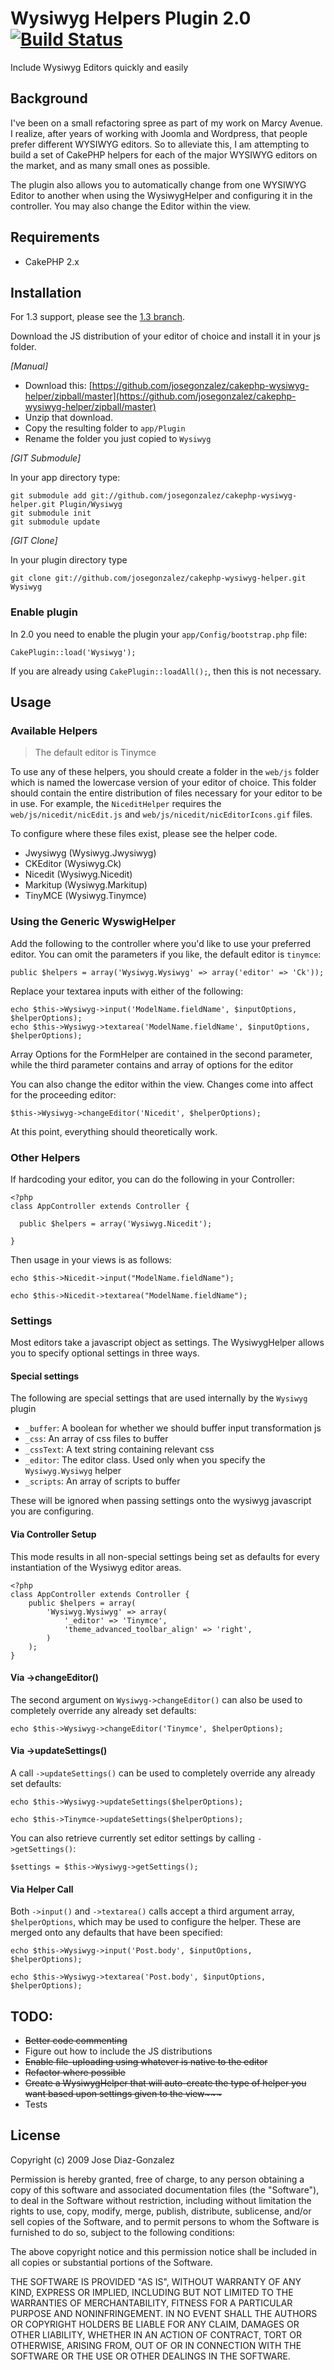 # Wysiwyg Helpers Plugin 2.0 [![Build Status](https://travis-ci.org/josegonzalez/cakephp-wysiwyg-helper.png?branch=master)](https://travis-ci.org/josegonzalez/cakephp-wysiwyg-helper)

Include Wysiwyg Editors quickly and easily

## Background

I've been on a small refactoring spree as part of my work on Marcy Avenue. I realize, after years of working with Joomla and Wordpress, that people prefer different WYSIWYG editors. So to alleviate this, I am attempting to build a set of CakePHP helpers for each of the major WYSIWYG editors on the market, and as many small ones as possible.

The plugin also allows you to automatically change from one WYSIWYG Editor to another when using the WysiwygHelper and configuring it in the controller. You may also change the Editor within the view.

## Requirements

* CakePHP 2.x

## Installation

For 1.3 support, please see the [1.3 branch](https://github.com/josegonzalez/cakephp-wysiwyg-helper/tree/1.3).

Download the JS distribution of your editor of choice and install it in your js folder.

_[Manual]_

* Download this: [https://github.com/josegonzalez/cakephp-wysiwyg-helper/zipball/master](https://github.com/josegonzalez/cakephp-wysiwyg-helper/zipball/master)
* Unzip that download.
* Copy the resulting folder to `app/Plugin`
* Rename the folder you just copied to `Wysiwyg`

_[GIT Submodule]_

In your app directory type:

    git submodule add git://github.com/josegonzalez/cakephp-wysiwyg-helper.git Plugin/Wysiwyg
    git submodule init
    git submodule update


_[GIT Clone]_

In your plugin directory type

    git clone git://github.com/josegonzalez/cakephp-wysiwyg-helper.git Wysiwyg

### Enable plugin

In 2.0 you need to enable the plugin your `app/Config/bootstrap.php` file:

    CakePlugin::load('Wysiwyg');

If you are already using `CakePlugin::loadAll();`, then this is not necessary.

## Usage

### Available Helpers

> The default editor is Tinymce

To use any of these helpers, you should create a folder in the `web/js` folder which is named the lowercase version of your editor of choice. This folder should contain the entire distribution of files necessary for your editor to be in use. For example, the `NiceditHelper` requires the `web/js/nicedit/nicEdit.js` and `web/js/nicedit/nicEditorIcons.gif` files.

To configure where these files exist, please see the helper code.

* Jwysiwyg (Wysiwyg.Jwysiwyg)
* CKEditor (Wysiwyg.Ck)
* Nicedit (Wysiwyg.Nicedit)
* Markitup (Wysiwyg.Markitup)
* TinyMCE (Wysiwyg.Tinymce)

### Using the Generic WyswigHelper

Add the following to the controller where you'd like to use your preferred editor. You can omit the parameters if you like, the default editor is `tinymce`:

    public $helpers = array('Wysiwyg.Wysiwyg' => array('editor' => 'Ck'));

Replace your textarea inputs with either of the following:

    echo $this->Wysiwyg->input('ModelName.fieldName', $inputOptions, $helperOptions);
    echo $this->Wysiwyg->textarea('ModelName.fieldName', $inputOptions, $helperOptions);

Array Options for the FormHelper are contained in the second parameter, while the third parameter contains and array of options for the editor

You can also change the editor within the view. Changes come into affect for the proceeding editor:

    $this->Wysiwyg->changeEditor('Nicedit', $helperOptions);

At this point, everything should theoretically work.

### Other Helpers

If hardcoding your editor, you can do the following in your Controller:

    <?php
    class AppController extends Controller {

      public $helpers = array('Wysiwyg.Nicedit');

    }

Then usage in your views is as follows:

    echo $this->Nicedit->input("ModelName.fieldName");

    echo $this->Nicedit->textarea("ModelName.fieldName");

### Settings

Most editors take a javascript object as settings. The WysiwygHelper allows you to specify optional settings in three ways.

#### Special settings

The following are special settings that are used internally by the `Wysiwyg` plugin

- `_buffer`: A boolean for whether we should buffer input transformation js
- `_css`: An array of css files to buffer
- `_cssText`: A text string containing relevant css
- `_editor`: The editor class. Used only when you specify the `Wysiwyg.Wysiwyg` helper
- `_scripts`: An array of scripts to buffer

These will be ignored when passing settings onto the wysiwyg javascript you are configuring.

#### Via Controller Setup

This mode results in all non-special settings being set as defaults for every instantiation of the Wysiwyg editor areas.

    <?php
    class AppController extends Controller {
        public $helpers = array(
            'Wysiwyg.Wysiwyg' => array(
                '_editor' => 'Tinymce',
                'theme_advanced_toolbar_align' => 'right',
            )
        );
    }

#### Via ->changeEditor()

The second argument on `Wysiwyg->changeEditor()` can also be used to completely override any already set defaults:

    echo $this->Wysiwyg->changeEditor('Tinymce', $helperOptions);

#### Via ->updateSettings()

A call `->updateSettings()` can be used to completely override any already set defaults:

    echo $this->Wysiwyg->updateSettings($helperOptions);

    echo $this->Tinymce->updateSettings($helperOptions);

You can also retrieve currently set editor settings by calling `->getSettings()`:

    $settings = $this->Wysiwyg->getSettings();

#### Via Helper Call

Both `->input()` and `->textarea()` calls accept a third argument array, `$helperOptions`, which may be used to configure the helper. These are merged onto any defaults that have been specified:

    echo $this->Wysiwyg->input('Post.body', $inputOptions, $helperOptions);

    echo $this->Wysiwyg->textarea('Post.body', $inputOptions, $helperOptions);

## TODO:

* <del>Better code commenting</del>
* Figure out how to include the JS distributions
* <del>Enable file-uploading using whatever is native to the editor</del>
* <del>Refactor where possible</del>
* <del>Create a WysiwygHelper that will auto-create the type of helper you want based upon settings given to the view~~~
* Tests

## License

Copyright (c) 2009 Jose Diaz-Gonzalez

Permission is hereby granted, free of charge, to any person obtaining a copy
of this software and associated documentation files (the "Software"), to deal
in the Software without restriction, including without limitation the rights
to use, copy, modify, merge, publish, distribute, sublicense, and/or sell
copies of the Software, and to permit persons to whom the Software is
furnished to do so, subject to the following conditions:

The above copyright notice and this permission notice shall be included in
all copies or substantial portions of the Software.

THE SOFTWARE IS PROVIDED "AS IS", WITHOUT WARRANTY OF ANY KIND, EXPRESS OR
IMPLIED, INCLUDING BUT NOT LIMITED TO THE WARRANTIES OF MERCHANTABILITY,
FITNESS FOR A PARTICULAR PURPOSE AND NONINFRINGEMENT. IN NO EVENT SHALL THE
AUTHORS OR COPYRIGHT HOLDERS BE LIABLE FOR ANY CLAIM, DAMAGES OR OTHER
LIABILITY, WHETHER IN AN ACTION OF CONTRACT, TORT OR OTHERWISE, ARISING FROM,
OUT OF OR IN CONNECTION WITH THE SOFTWARE OR THE USE OR OTHER DEALINGS IN
THE SOFTWARE.
